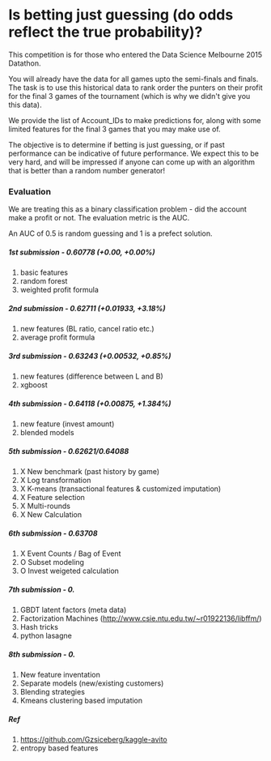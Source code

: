 # Is betting just guessing (do odds reflect the true probability)?

This competition is for those who entered the Data Science Melbourne 2015 Datathon.

You will already have the data for all games upto the semi-finals and finals. The task is to use this historical data to rank order the punters on their profit for the final 3 games of the tournament (which is why we didn't give you this data).

We provide the list of Account_IDs to make predictions for, along with some limited features for the final 3 games that you may make use of.

The objective is to determine if betting is just guessing, or if past performance can be indicative of future performance. We expect this to be very hard, and will be impressed if anyone can come up with an algorithm that is better than a random number generator! 

### Evaluation

We are treating this as a binary classification problem - did the account make a profit or not. The evaluation metric is the AUC.

An AUC of 0.5 is random guessing and 1 is a prefect solution.

##### 1st submission - 0.60778 (+0.00, +0.00%)
1. basic features
2. random forest
3. weighted profit formula

##### 2nd submission - 0.62711 (+0.01933, +3.18%)
1. new features (BL ratio, cancel ratio etc.)
2. average profit formula

##### 3rd submission - 0.63243 (+0.00532, +0.85%)
1. new features (difference between L and B)
2. xgboost

##### 4th submission - 0.64118 (+0.00875, +1.384%)
1. new feature (invest amount)
2. blended models

##### 5th submission - 0.62621/0.64088
1. X New benchmark (past history by game) 
2. X Log transformation
3. X K-means (transactional features & customized imputation)
4. X Feature selection
5. X Multi-rounds
6. X New Calculation

##### 6th submission - 0.63708
1. X Event Counts / Bag of Event
2. O Subset modeling
3. O Invest weigeted calculation

##### 7th submission - 0.
1. GBDT latent factors (meta data)
2. Factorization Machines (http://www.csie.ntu.edu.tw/~r01922136/libffm/)
3. Hash tricks
4. python lasagne

##### 8th submission - 0.
1. New feature inventation
2. Separate models (new/existing customers)
3. Blending strategies
4. Kmeans clustering based imputation

##### Ref
1. https://github.com/Gzsiceberg/kaggle-avito
2. entropy based features